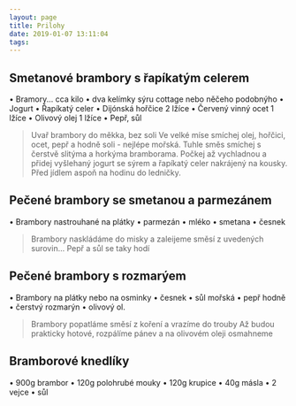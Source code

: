 ```yaml
---
layout: page
title: Prilohy
date: 2019-01-07 13:11:04
tags:
---
```

## Smetanové brambory s řapíkatým celerem
• Bramory... cca kilo
• dva kelímky sýru cottage nebo něčeho podobnýho
• Jogurt
• Řapíkatý celer
• Dijónská hořčice 2 lžíce
• Červený vinný ocet 1 lžíce
• Olivový olej 1 lžíce
• Pepř, sůl
>Uvař brambory do měkka, bez soli
Ve velké míse smíchej olej, hořčici, ocet, pepř a hodně soli -
nejlépe mořská. Tuhle směs smíchej s čerstvě slitýma a horkýma bramborama. Počkej až vychladnou a přidej vyšlehaný
jogurt se sýrem a řapíkatý celer nakrájený na kousky.
Před jídlem aspoň na hodinu do ledničky.

## Pečené brambory se smetanou a parmezánem
• Brambory nastrouhané na plátky
• parmezán
• mléko
• smetana
• česnek
>Brambory naskládáme do misky a zaleijeme směsí z uvedených surovin... Pepř a sůl se taky hodí

## Pečené brambory s rozmarýem
• Brambory na plátky nebo na osminky
• česnek
• sůl mořská
• pepř hodně
• čerstvý rozmarýn
• olivový ol.
>Brambory popatláme směsí z koření a vrazíme do trouby
Až budou prakticky hotové, rozpálíme pánev a na olivovém
oleji osmahneme

##  Bramborové knedlíky
• 900g brambor
• 120g polohrubé mouky
• 120g krupice
• 40g másla
• 2 vejce
• sůl